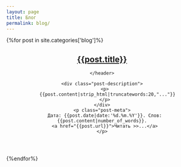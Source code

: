 ```yaml
---
layout: page
title: Блог
permalink: blog/
---
```


<!-- A wrapper for all the blog posts -->
<div class="posts">
{%for post in site.categories['blog']%}
  <section class="post">
    <header class="post-header">
      <center><h1 class="post-title"><a href="{{post.url}}">{{post.title}}</a></h1></center>

    </header>

    <div class="post-description">
      <p>
        {{post.content|strip_html|truncatewords:20,"..."}}
      </p>
    </div>
    <p class="post-meta">
      Дата: {{post.date|date:'%d.%m.%Y'}}. Слов: {{post.content|number_of_words}}.
      <a href="{{post.url}}">Читать >>...</a>
    </p>
  </section>
{%endfor%}
</div>
